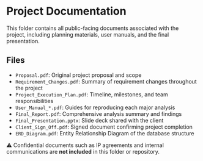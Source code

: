 # Project Documentation

This folder contains all public-facing documents associated with the project, including planning materials, user manuals, and the final presentation.

## Files
- `Proposal.pdf`: Original project proposal and scope
- `Requirement_Changes.pdf`: Summary of requirement changes throughout the project
- `Project_Execution_Plan.pdf`: Timeline, milestones, and team responsibilities
- `User_Manual_*.pdf`: Guides for reproducing each major analysis
- `Final_Report.pdf`: Comprehensive analysis summary and findings
- `Final_Presentation.pptx`: Slide deck shared with the client
- `Client_Sign_Off.pdf`: Signed document confirming project completion
- `ERD_Diagram.pdf`: Entity Relationship Diagram of the database structure

⚠️ Confidential documents such as IP agreements and internal communications are **not included** in this folder or repository.
